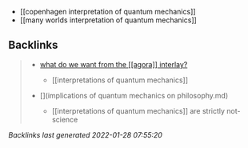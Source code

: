 - [[copenhagen interpretation of quantum mechanics]]
- [[many worlds interpretation of quantum mechanics]]

## Backlinks

> - [what do we want from the [[agora]] interlay?](2021-W23.md)
>   - [[interpretations of quantum mechanics]]
>    
> - [](implications of quantum mechanics on philosophy.md)
>   - [[interpretations of quantum mechanics]] are strictly not-science

_Backlinks last generated 2022-01-28 07:55:20_
